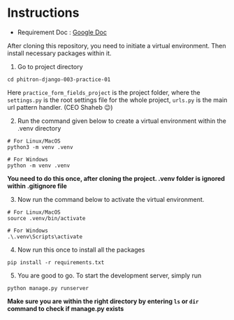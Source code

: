 # Instructions    

- Requirement Doc : [Google Doc](https://docs.google.com/document/d/1aKiTutNwmsbQ9dNm15BYotKnjPUbZKUKVi2DgoaUhHs/edit)    

After cloning this repository, you need to initiate a virtual environment. Then install necessary packages within it.    

1. Go to project directory
```console
cd phitron-django-003-practice-01
```
Here `practice_form_fields_project` is the project folder, where the `settings.py` is the root settings file for the whole project, `urls.py` is the main url pattern handler. (CEO Shaheb 😉)    


2. Run the command given below to create a virtual environment within the .venv directory
```console
# For Linux/MacOS
python3 -m venv .venv
```

```console
# For Windows
python -m venv .venv
```
**You need to do this once, after cloning the project. .venv folder is ignored within .gitignore file**    


3. Now run the command below to activate the virtual environment.
```console
# For Linux/MacOS
source .venv/bin/activate
```

```console
# For Windows
.\.venv\Scripts\activate
```


4. Now run this once to install all the packages
```console
pip install -r requirements.txt
```


5. You are good to go. To start the development server, simply run
```console
python manage.py runserver
```
**Make sure you are within the right directory by entering `ls` or `dir` command to check if manage.py exists**    


